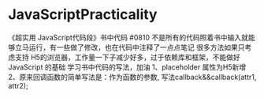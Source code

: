 # JavaScriptPracticality
《超实用 JavaScript代码段》书中代码
  #0810
  不是所有的代码照着书中输入就能够立马运行，有一些做了修改，也在代码中注释了一点点笔记
  很多方法如果只考虑支持 H5的浏览器，工作量一下子减少好多，过于依赖库和框架，不能做好 JavaScript 的基础
  学习书中代码的写法，加油
  1、placeholder 属性为H5新增
  2、原来回调函数的简单写法是：作为函数的参数, 写法callback&&callback(attr1, attr2);

